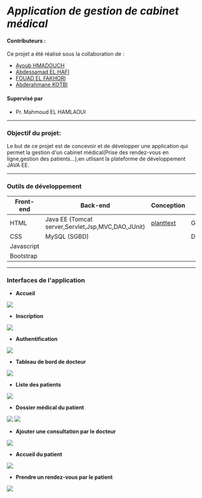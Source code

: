 # ***Application de gestion de cabinet médical***

#### **Contributeurs :**
Ce projet a été réalisé sous la collaboration de :
  
  * [Ayoub HMADOUCH ](https://github.com/AyoubHmadouch)
  * [Abdessamad EL HAFI](https://github.com/abdoelhafi)
  * [FOUAD EL FAKHORI](https://github.com/fFakhori)
  * [Abderahmane KOTBI](https://github.com/abdorah)

#### **Supervisé par** 
* Pr. Mahmoud EL HAMLAOUI

---
### **Objectif du projet:**
Le but de ce projet est de concevoir et de développer une application qui permet la gestion d'un cabinet médical(Prise des rendez-vous en ligne,gestion des patients...),en utlisant la plateforme de développement JAVA EE.

---
### **Outils de développement**

<table>
    <thead>
        <th>Front-end</th>
        <th>Back-end</th>
        <th>Conception</th>
        <th>Autres</th>
    </thead>
    <tbody>
        <tr>
            <td>HTML</td>
            <td>Java EE (Tomcat server,Servlet,Jsp,MVC,DAO,JUnit)</td>
            <td><a href=https://www.planttext.com/">planttext</a></td>
             <td>Git/Github</td>
        </tr>
        <tr>
            <td>CSS</td>
            <td>MySQL (SGBD)</td>
            <td></td>
              <td>Docker</td>
        </tr>
         <tr>
            <td>Javascript</td>
            <td></td>
            <td></td>
              <td></td>
        </tr>
        <tr>
            <td>Bootstrap</td>
            <td></td>
            <td></td>
             <td></td>
        </tr>
    </tbody>
</table>

---


### **Interfaces de l'application**
* **Accueil**
  
 ![](screenshots/accueil.png)

* **Inscription**

![](screenshots/register.png)

* **Authentification**

![](screenshots/login.png)

* **Tableau de bord de docteur**

![](screenshots/dashboard-doctor.png)

* **Liste des patients**

![](screenshots/patients.png)

* **Dossier médical du patient**

![](screenshots/medicalFile.png)
![](screenshots/lists-appointments-consultaions.png)

* **Ajouter une consultation par le docteur**

![](screenshots/add-consultations.png)

* **Accueil du patient**

![](screenshots/home-patients.png)


* **Prendre un rendez-vous par le patient**

![](screenshots/take-appointment.png)

